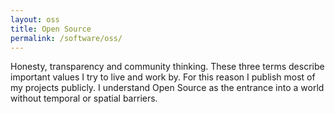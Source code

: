 ```yaml
---
layout: oss
title: Open Source
permalink: /software/oss/
---
```


Honesty, transparency and community thinking. These three terms describe important values I try to live and work by. For this reason I publish most of my projects publicly. I understand Open Source as the entrance into a world without temporal or spatial barriers.